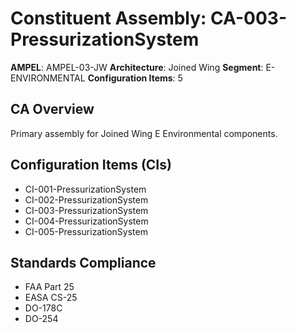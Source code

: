 # Constituent Assembly: CA-003-PressurizationSystem

**AMPEL**: AMPEL-03-JW
**Architecture**: Joined Wing
**Segment**: E-ENVIRONMENTAL
**Configuration Items**: 5

## CA Overview
Primary assembly for Joined Wing E Environmental components.

## Configuration Items (CIs)
- CI-001-PressurizationSystem
- CI-002-PressurizationSystem
- CI-003-PressurizationSystem
- CI-004-PressurizationSystem
- CI-005-PressurizationSystem

## Standards Compliance
- FAA Part 25
- EASA CS-25
- DO-178C
- DO-254
